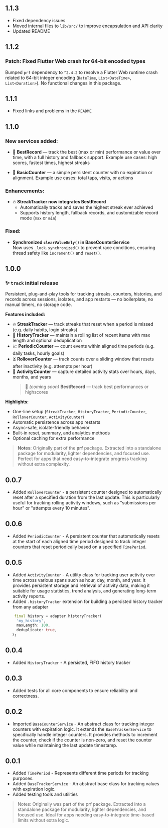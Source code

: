 ## 1.1.3

- Fixed dependency issues
- Moved internal files to `lib/src/` to improve encapsulation and API clarity
- Updated README

## 1.1.2

### Patch: Fixed Flutter Web crash for 64-bit encoded types

Bumped `prf` dependency to `^2.4.2` to resolve a Flutter Web runtime crash related to 64-bit integer encoding (`DateTime`, `List<DateTime>`, `List<Duration>`).
No functional changes in this package.

## 1.1.1

- Fixed links and problems in the `README`

## 1.1.0

### **New services added**:

- 🏅 **BestRecord** — track the best (max or min) performance or value over time, with a full history and fallback support. Example use cases: high scores, fastest times, highest streaks

- 🔢 **BasicCounter** — a simple persistent counter with no expiration or alignment. Example use cases: total taps, visits, or actions

### **Enhancements**:

- 🔥 **StreakTracker now integrates BestRecord**
  - Automatically tracks and saves the highest streak ever achieved
  - Supports history length, fallback records, and customizable record mode (`max` or `min`)

### Fixed:

- **Synchronized `clearValueOnly()` in BaseCounterService**  
  Now uses `_lock.synchronized()` to prevent race conditions, ensuring thread safety like `increment()` and `reset()`.

## 1.0.0

### ✨ **`track` initial release**

Persistent, plug-and-play tools for tracking streaks, counters, histories, and records across sessions, isolates, and app restarts — no boilerplate, no manual timers, no storage code.

**Features included:**

- 🔥 **StreakTracker** — track streaks that reset when a period is missed (e.g. daily habits, login streaks)
- 🧾 **HistoryTracker** — maintain a rolling list of recent items with max length and optional deduplication
- 📈 **PeriodicCounter** — count events within aligned time periods (e.g. daily tasks, hourly goals)
- ⏳ **RolloverCounter** — track counts over a sliding window that resets after inactivity (e.g. attempts per hour)
- 📆 **ActivityCounter** — capture detailed activity stats over hours, days, months, and years
  > 🏅 _(coming soon)_ **BestRecord** — track best performances or highscores

**Highlights:**

- One-line setup (`StreakTracker`, `HistoryTracker`, `PeriodicCounter`, `RolloverCounter`, `ActivityCounter`)
- Automatic persistence across app restarts
- Async-safe, isolate-friendly behavior
- Built-in reset, summary, and analytics methods
- Optional caching for extra performance

> **Notes**: Originally part of the **prf** package. Extracted into a standalone package for modularity, lighter dependencies, and focused use. Perfect for apps that need easy-to-integrate progress tracking without extra complexity.

## 0.0.7

- Added `RolloverCounter` - a persistent counter designed to automatically reset after a specified duration from the last update. This is particularly useful for tracking rolling activity windows, such as "submissions per hour" or "attempts every 10 minutes".

## 0.0.6

- Added `PeriodicCounter` - A persistent counter that automatically resets at the start of each aligned time period designed to track integer counters that reset periodically based on a specified `TimePeriod`.

## 0.0.5

- Added `ActivityCounter` - A utility class for tracking user activity over time across various spans such as hour, day, month, and year. It provides persistent storage and retrieval of activity data, making it suitable for usage statistics, trend analysis, and generating long-term activity reports.
- Added `.historyTracker` extension for building a persisted history tracker from any adapter

```dart
    final history = adapter.historyTracker(
     'my_history',
     maxLength: 100,
     deduplicate: true,
   );
```

## 0.0.4

- Added `HistoryTracker` - A persisted, FIFO history tracker

## 0.0.3

- Added tests for all core components to ensure reliability and correctness.

## 0.0.2

- Imported `BaseCounterService` - An abstract class for tracking integer counters with expiration logic. It extends the `BaseTrackerService` to specifically handle integer counters. It provides methods to increment the counter, check if the counter is non-zero, and reset the counter value while maintaining the last update timestamp.

## 0.0.1

- Added `TimePeriod` - Represents different time periods for tracking purposes.
- Added `BaseTrackerService` - An abstract base class for tracking values with expiration logic.
- Added testing tools and utilities

> Notes: Originally was part of the prf package. Extracted into a standalone package for modularity, lighter dependencies, and focused use. Ideal for apps needing easy-to-integrate time-based limits without extra logic.
